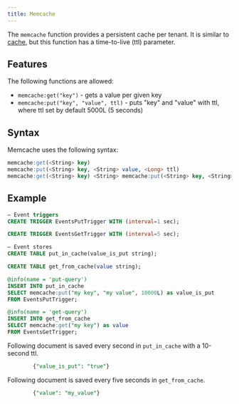 ```yaml
---
title: Memcache
---
```


The `memcache` function provides a persistent cache per tenant. It is similar to [cache](../cache/), but this function has a time-to-live (ttl) parameter.

## Features

The following functions are allowed:

- `memcache:get("key")`       - gets a value per given key
- `memcache:put("key", "value", ttl)` - puts "key" and "value" with ttl, where ttl set by default 5000L (5 seconds)

## Syntax

Memcache uses the following syntax:

```sql
memcache:get(<String> key) 
memcache:put(<String> key, <String> value, <Long> ttl)
memcache:get(<String> key) <String> memcache:put(<String> key, <String> value)
```

## Example

```sql
– Event triggers
CREATE TRIGGER EventsPutTrigger WITH (interval=1 sec);

CREATE TRIGGER EventsGetTrigger WITH (interval=5 sec);

– Event stores
CREATE TABLE put_in_cache(value_is_put string);

CREATE TABLE get_from_cache(value string);

@info(name = 'put-query')
INSERT INTO put_in_cache
SELECT memcache:put("my key", "my value", 10000L) as value_is_put
FROM EventsPutTrigger;

@info(name = 'get-query')
INSERT INTO get_from_cache
SELECT memcache:get("my key") as value
FROM EventsGetTrigger;
```

Following document is saved every second in `put_in_cache` with a 10-second ttl.

```sql
        {"value_is_put": "true"}
```  
		
Following document is saved every five seconds in `get_from_cache`.

```sql
        {"value": "my_value"}
```
